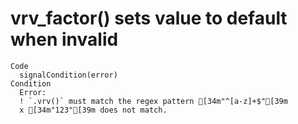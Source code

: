 # vrv_factor() sets value to default when invalid

    Code
      signalCondition(error)
    Condition
      Error:
      ! `.vrv()` must match the regex pattern [34m"^[a-z]+$"[39m
      x [34m"123"[39m does not match.

